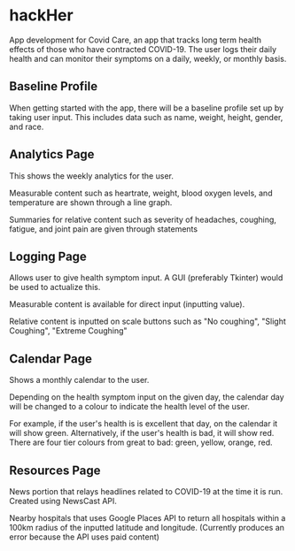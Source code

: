 # hackHer
App development for Covid Care, an app that tracks long term health effects of those who have contracted COVID-19. The user logs their daily health and can monitor their symptoms on a daily, weekly, or monthly basis.


## Baseline Profile
When getting started with the app, there will be a baseline profile set up by taking user input. This includes data such as name, weight, height, gender, and race.

## Analytics Page
This shows the weekly analytics for the user. 

Measurable content such as heartrate, weight, blood oxygen levels, and temperature are shown through a line graph.

Summaries for relative content such as severity of headaches, coughing, fatigue, and joint pain are given through statements

## Logging Page
Allows user to give health symptom input. A GUI (preferably Tkinter) would be used to actualize this.

Measurable content is available for direct input (inputting value).

Relative content is inputted on scale buttons such as "No coughing", "Slight Coughing", "Extreme Coughing"

## Calendar Page
Shows a monthly calendar to the user.

Depending on the health symptom input on the given day, the calendar day will be changed to a colour to indicate the health level of the user.

For example, if the user's health is is excellent that day, on the calendar it will show green. Alternatively, if the user's health is bad, it will show red.
There are four tier colours from great to bad: green, yellow, orange, red.

## Resources Page
News portion that relays headlines related to COVID-19 at the time it is run. Created using NewsCast API.

Nearby hospitals that uses Google Places API to return all hospitals within a 100km radius of the inputted latitude and longitude.
(Currently produces an error because the API uses paid content)
